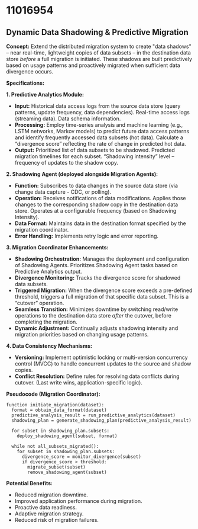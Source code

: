 # 11016954

## Dynamic Data Shadowing & Predictive Migration

**Concept:** Extend the distributed migration system to create "data shadows" – near real-time, lightweight copies of data subsets – in the destination data store *before* a full migration is initiated. These shadows are built predictively based on usage patterns and proactively migrated when sufficient data divergence occurs.

**Specifications:**

**1. Predictive Analytics Module:**

*   **Input:** Historical data access logs from the source data store (query patterns, update frequency, data dependencies).  Real-time access logs (streaming data). Data schema information.
*   **Processing:** Employ time-series analysis and machine learning (e.g., LSTM networks, Markov models) to predict future data access patterns and identify frequently accessed data subsets (hot data).  Calculate a “divergence score” reflecting the rate of change in predicted hot data.
*   **Output:**  Prioritized list of data subsets to be shadowed.  Predicted migration timelines for each subset.  “Shadowing intensity” level – frequency of updates to the shadow copy.

**2. Shadowing Agent (deployed alongside Migration Agents):**

*   **Function:**  Subscribes to data changes in the source data store (via change data capture - CDC, or polling).
*   **Operation:** Receives notifications of data modifications. Applies those changes to the corresponding shadow copy in the destination data store.  Operates at a configurable frequency (based on Shadowing Intensity).
*   **Data Format:** Maintains data in the destination format specified by the migration coordinator.
*   **Error Handling:**  Implements retry logic and error reporting.

**3. Migration Coordinator Enhancements:**

*   **Shadowing Orchestration:**  Manages the deployment and configuration of Shadowing Agents.  Prioritizes Shadowing Agent tasks based on Predictive Analytics output.
*   **Divergence Monitoring:** Tracks the divergence score for shadowed data subsets.
*   **Triggered Migration:** When the divergence score exceeds a pre-defined threshold, triggers a full migration of that specific data subset.  This is a “cutover” operation.
*   **Seamless Transition:** Minimizes downtime by switching read/write operations to the destination data store *after* the cutover, before completing the migration.
*   **Dynamic Adjustment:** Continually adjusts shadowing intensity and migration priorities based on changing usage patterns.

**4.  Data Consistency Mechanisms:**

*   **Versioning:** Implement optimistic locking or multi-version concurrency control (MVCC) to handle concurrent updates to the source and shadow copies.
*   **Conflict Resolution:** Define rules for resolving data conflicts during cutover.  (Last write wins, application-specific logic).

**Pseudocode (Migration Coordinator):**

```
function initiate_migration(dataset):
  format = obtain_data_format(dataset)
  predictive_analysis_result = run_predictive_analytics(dataset)
  shadowing_plan = generate_shadowing_plan(predictive_analysis_result)

  for subset in shadowing_plan.subsets:
    deploy_shadowing_agent(subset, format)

  while not all_subsets_migrated():
    for subset in shadowing_plan.subsets:
      divergence_score = monitor_divergence(subset)
      if divergence_score > threshold:
        migrate_subset(subset)
        remove_shadowing_agent(subset)
```

**Potential Benefits:**

*   Reduced migration downtime.
*   Improved application performance during migration.
*   Proactive data readiness.
*   Adaptive migration strategy.
*   Reduced risk of migration failures.